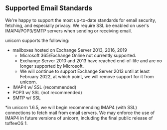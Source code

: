 ## Supported Email Standards
We're happy to support the most up-to-date standards for email security, fetching, and especially privacy. We require SSL be enabled on user's IMAP4/POP3/SMTP servers when sending or receiving email.

unicorn supports the following:
- mailboxes hosted on Exchange Server 2013, 2016, 2019
  - Microsoft 365/Exchange Online not currently supported.
  - Exchange Server 2010 and 2013 have reached end-of-life and are no longer supported by Microsoft.
  - We will continue to support Exchange Server 2013 until at least February 2022, at which point, we will remove support for it from unicorn.
- IMAP4 w/ SSL (recommended)
- POP3 w/ SSL (not recommended)
- SMTP w/ SSL

*in unicorn 1.6.5, we will begin recommending IMAP4 (with SSL) connections to fetch mail from email servers. We may enforce the use of IMAP4 in future versions of unicorn, including the final public release of toffeeOS 1.
